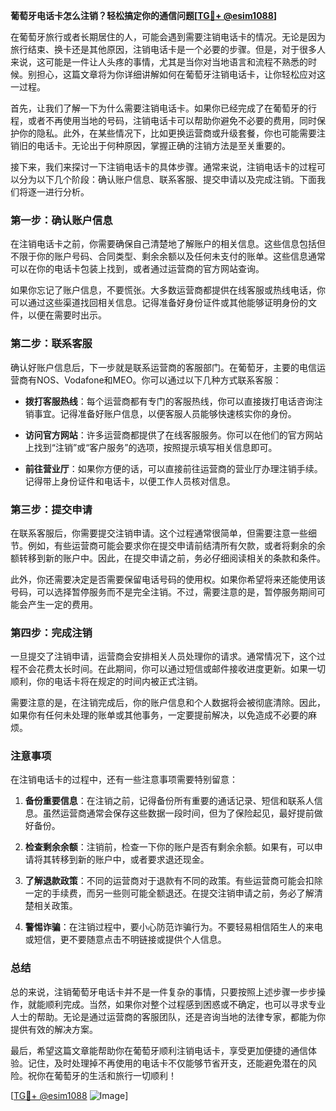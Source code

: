 **葡萄牙电话卡怎么注销？轻松搞定你的通信问题[[TG💪+ @esim1088](https://t.me/s/esim1088)]**

在葡萄牙旅行或者长期居住的人，可能会遇到需要注销电话卡的情况。无论是因为旅行结束、换卡还是其他原因，注销电话卡是一个必要的步骤。但是，对于很多人来说，这可能是一件让人头疼的事情，尤其是当你对当地语言和流程不熟悉的时候。别担心，这篇文章将为你详细讲解如何在葡萄牙注销电话卡，让你轻松应对这一过程。

首先，让我们了解一下为什么需要注销电话卡。如果你已经完成了在葡萄牙的行程，或者不再使用当地的号码，注销电话卡可以帮助你避免不必要的费用，同时保护你的隐私。此外，在某些情况下，比如更换运营商或升级套餐，你也可能需要注销旧的电话卡。无论出于何种原因，掌握正确的注销方法是至关重要的。

接下来，我们来探讨一下注销电话卡的具体步骤。通常来说，注销电话卡的过程可以分为以下几个阶段：确认账户信息、联系客服、提交申请以及完成注销。下面我们将逐一进行分析。

### 第一步：确认账户信息

在注销电话卡之前，你需要确保自己清楚地了解账户的相关信息。这些信息包括但不限于你的账户号码、合同类型、剩余余额以及任何未支付的账单。这些信息通常可以在你的电话卡包装上找到，或者通过运营商的官方网站查询。

如果你忘记了账户信息，不要慌张。大多数运营商都提供在线客服或热线电话，你可以通过这些渠道找回相关信息。记得准备好身份证件或其他能够证明身份的文件，以便在需要时出示。

### 第二步：联系客服

确认好账户信息后，下一步就是联系运营商的客服部门。在葡萄牙，主要的电信运营商有NOS、Vodafone和MEO。你可以通过以下几种方式联系客服：

- **拨打客服热线**：每个运营商都有专门的客服热线，你可以直接拨打电话咨询注销事宜。记得准备好账户信息，以便客服人员能够快速核实你的身份。
  
- **访问官方网站**：许多运营商都提供了在线客服服务。你可以在他们的官方网站上找到“注销”或“客户服务”的选项，按照提示填写相关信息即可。

- **前往营业厅**：如果你方便的话，可以直接前往运营商的营业厅办理注销手续。记得带上身份证件和电话卡，以便工作人员核对信息。

### 第三步：提交申请

在联系客服后，你需要提交注销申请。这个过程通常很简单，但需要注意一些细节。例如，有些运营商可能会要求你在提交申请前结清所有欠款，或者将剩余的余额转移到新的账户中。因此，在提交申请之前，务必仔细阅读相关的条款和条件。

此外，你还需要决定是否需要保留电话号码的使用权。如果你希望将来还能使用该号码，可以选择暂停服务而不是完全注销。不过，需要注意的是，暂停服务期间可能会产生一定的费用。

### 第四步：完成注销

一旦提交了注销申请，运营商会安排相关人员处理你的请求。通常情况下，这个过程不会花费太长时间。在此期间，你可以通过短信或邮件接收进度更新。如果一切顺利，你的电话卡将在规定的时间内被正式注销。

需要注意的是，在注销完成后，你的账户信息和个人数据将会被彻底清除。因此，如果你有任何未处理的账单或其他事务，一定要提前解决，以免造成不必要的麻烦。

### 注意事项

在注销电话卡的过程中，还有一些注意事项需要特别留意：

1. **备份重要信息**：在注销之前，记得备份所有重要的通话记录、短信和联系人信息。虽然运营商通常会保存这些数据一段时间，但为了保险起见，最好提前做好备份。

2. **检查剩余余额**：注销前，检查一下你的账户是否有剩余余额。如果有，可以申请将其转移到新的账户中，或者要求退还现金。

3. **了解退款政策**：不同的运营商对于退款有不同的政策。有些运营商可能会扣除一定的手续费，而另一些则可能全额退还。在提交注销申请之前，务必了解清楚相关政策。

4. **警惕诈骗**：在注销过程中，要小心防范诈骗行为。不要轻易相信陌生人的来电或短信，更不要随意点击不明链接或提供个人信息。

### 总结

总的来说，注销葡萄牙电话卡并不是一件复杂的事情，只要按照上述步骤一步步操作，就能顺利完成。当然，如果你对整个过程感到困惑或不确定，也可以寻求专业人士的帮助。无论是通过运营商的客服团队，还是咨询当地的法律专家，都能为你提供有效的解决方案。

最后，希望这篇文章能帮助你在葡萄牙顺利注销电话卡，享受更加便捷的通信体验。记住，及时处理掉不再使用的电话卡不仅能够节省开支，还能避免潜在的风险。祝你在葡萄牙的生活和旅行一切顺利！

[[TG💪+ @esim1088](https://t.me/s/esim1088) ![Image](https://i.postimg.cc/4NQfJmqS/Snipaste-2025-05-13-00-14-12.png)]